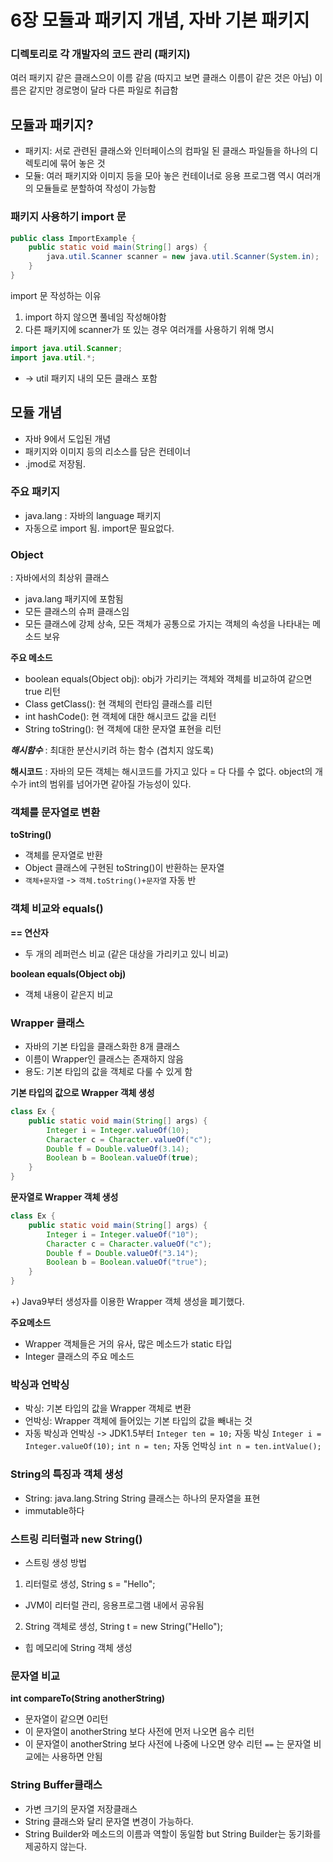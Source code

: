 # 6장 모듈과 패키지 개념, 자바 기본 패키지
### 디렉토리로 각 개발자의 코드 관리 (패키지)
여러 패키지 같은 클래스으이 이름 같음
(따지고 보면 클래스 이름이 같은 것은 아님)
이름은 같지만 경로명이 달라 다른 파일로 취급함

## 모듈과 패키지?
- 패키지: 서로 관련된 클래스와 인터페이스의 컴파일 된 클래스 파일들을 하나의 디렉토리에 묶어 놓은 것
- 모듈: 여러 패키지와 이미지 등을 모아 놓은 컨테이너로 응용 프로그램 역시 여러개의 모듈들로 분할하여 작성이 가능함

### 패키지 사용하기 import 문
```java
public class ImportExample {
    public static void main(String[] args) {
        java.util.Scanner scanner = new java.util.Scanner(System.in);
    }
}
```
import 문 작성하는 이유
1) import 하지 않으면 풀네임 작성해야함 
2) 다른 패키지에 scanner가 또 있는 경우 여러개를 사용하기 위해 명시

```java
import java.util.Scanner;
import java.util.*;
```
* -> util 패키지 내의 모든 클래스 포함

## 모듈 개념
- 자바 9에서 도입된 개념
- 패키지와 이미지 등의 리소스를 담은 컨테이너
- .jmod로 저장됨.

### 주요 패키지
- java.lang
: 자바의 language 패키지
- 자동으로 import 됨. import문 필요없다.

### Object
: 자바에서의 최상위 클래스
- java.lang 패키지에 포함됨
- 모든 클래스의 슈퍼 클래스임
- 모든 클래스에 강제 상속, 모든 객체가 공통으로 가지는 객체의 속성을 나타내는 메소드 보유

**주요 메소드**
- boolean equals(Object obj): obj가 가리키는 객체와 객체를 비교하여 같으면 true 리턴
- Class getClass(): 현 객체의 런타임 클래스를 리턴
- int hashCode(): 현 객체에 대한 해시코드 값을 리턴
- String toString(): 현 객체에 대한 문자열 표현을 리턴

**_해시함수_**
: 최대한 분산시키려 하는 함수 (겹치지 않도록)

**해시코드**
: 자바의 모든 객체는 해시코드를 가지고 있다 
= 다 다를 수 없다.
object의 개수가 int의 범위를 넘어가면 같아질 가능성이 있다.

### 객체를 문자열로 변환
**toString()**
- 객체를 문자열로 반환
- Object 클래스에 구현된 toString()이 반환하는 문자열
- `객체+문자열` -> `객체.toString()+문자열` 자동 반 

### 객체 비교와 equals()
**== 연산자**
- 두 개의 레퍼런스 비교 (같은 대상을 가리키고 있니 비교)

**boolean equals(Object obj)**
- 객체 내용이 같은지 비교

### Wrapper 클래스
- 자바의 기본 타입을 클래스화한 8개 클래스
- 이름이 Wrapper인 클래스는 존재하지 않음
- 용도: 기본 타입의 값을 객체로 다룰 수 있게 함


**기본 타입의 값으로 Wrapper 객체 생성**
```java
class Ex {
    public static void main(String[] args) {
        Integer i = Integer.valueOf(10);
        Character c = Character.valueOf("c");
        Double f = Double.valueOf(3.14);
        Boolean b = Boolean.valueOf(true);
    }
}
```
**문자열로 Wrapper 객체 생성**
```java
class Ex {
    public static void main(String[] args) {
        Integer i = Integer.valueOf("10");
        Character c = Character.valueOf("c");
        Double f = Double.valueOf("3.14");
        Boolean b = Boolean.valueOf("true");
    }
}
```
+) Java9부터 생성자를 이용한 Wrapper 객체 생성을 폐기했다.

**주요메소드**
- Wrapper 객체들은 거의 유사, 많은 메소드가 static 타입
- Integer 클래스의 주요 메소드

### 박싱과 언박싱
- 박싱: 기본 타입의 값을 Wrapper 객체로 변환
- 언박싱: Wrapper 객체에 들어있는 기본 타입의 값을 빼내는 것
- 자동 박싱과 언박싱 -> JDK1.5부터
`Integer ten = 10;` 자동 박싱 `Integer i = Integer.valueOf(10);`
`int n = ten;` 자동 언박싱 `int n = ten.intValue();`

### String의 특징과 객체 생성
- String: java.lang.String
String 클래스는 하나의 문자열을 표현
- immutable하다

### 스트링 리터럴과 new String()
- 스트링 생성 방법
1) 리터럴로 생성, String s = "Hello";
- JVM이 리터럴 관리, 응용프로그램 내에서 공유됨

2) String 객체로 생성, String t = new String("Hello");
- 힙 메모리에 String 객체 생성

### 문자열 비교
**int compareTo(String anotherString)**
- 문자열이 같으면 0리턴
- 이 문자열이 anotherString 보다 사전에 먼저 나오면 음수 리턴
- 이 문자열이 anotherString 보다 사전에 나중에 나오면 양수 리턴
`==` 는 문자열 비교에는 사용하면 안됨

### String Buffer클래스
- 가변 크기의 문자열 저장클래스
- String 클래스와 달리 문자열 변경이 가능하다.
- String Builder와 메소드의 이름과 역할이 동일함 but String Builder는 동기화를 제공하지 않는다.
